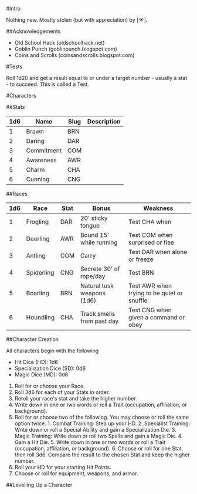 #Intro

  Nothing new. Mostly stolen (but with appreciation) by [☀️].

  ##Acknowledgements

  - Old School Hack (oldschoolhack.net)
  - Goblin Punch (goblinpunch.blogspot.com)
  - Coins and Scrolls (coinsandscrolls.blogspot.com)

#Tests

  Roll 1d20 and get a result equal to or under a target number - usually a stat - to succeed. This is called a Test.

#Characters

##Stats

  |1d6| Name        | Slug  | Description |
  |---|---          |---    |---|
  | 1 | Brawn       | BRN   ||
  | 2 | Daring      | DAR   ||
  | 3 | Commitment  | COM   ||
  | 4 | Awareness   | AWR   ||
  | 5 | Charm       | CHA   ||
  | 6 | Cunning     | CNG   ||

##Races

  | 1d6 | Race       |  Stat  | Bonus                             | Weakness                |
  | --- | ---        |  ---   | ---                               | ---                     |
  | 1   | Frogling   |  DAR   | 20' sticky tongue                 | Test CHA when    |
  | 2   | Deerling   |  AWR   | Bound 15' while running           | Test COM when surprised or flee         |
  | 3   | Antling    |  COM   | Carry     | Test DAR when alone or freeze       |
  | 4   | Spiderling |  CNG   | Secrete 30' of rope/day           | Test BRN                                  |
  | 5   | Boarling   |  BRN   | Natural tusk weapons (1d6)        | Test AWR when trying to be quiet or snuffle |
  | 6   | Houndling  |  CHA   | Track smells from past day        | Test CNG when given a command or obey                                    |


##Character Creation

  All characters begin with the following

  - Hit Dice (HD): 1d6
  - Specialization Dice (SD): 0d6
  - Magic Dice (MD): 0d6

  1. Roll for or choose your Race.
  2. Roll 3d6 for each of your Stats in order.
  3. Reroll your race's stat and take the higher number.
  4. Write down in one or two words or roll a Trait (occupation, affiliation, or background).
  5. Roll for or choose two of the following. You may choose or roll the same option twice.
    1. Combat Training: Step up your HD.
    2. Specialist Training: Write down or roll a Special Ability and gain a Specialization Die.
    3. Magic Training: Write down or roll two Spells and gain a Magic Die.
    4. Gain a Hit Die.
    5. Write down in one or two words or roll a Trait (occupation, affiliation, or background).
    6. Choose or roll for one Stat, then roll 3d6. Compare the result to the chosen Stat and keep the higher number.
  6. Roll your HD for your starting Hit Points.
  7. Choose or roll for equipment, weapons, and armor.

##Levelling Up a Character
